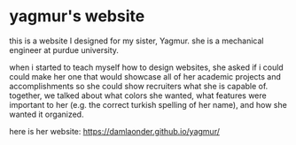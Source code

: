 # yagmur's website

this is a website I designed for my sister, Yagmur. she is a mechanical engineer at purdue university. 

when i started to teach myself how to design websites, she asked if i could could make her one that would showcase all of her academic projects and accomplishments so she could show recruiters what she is capable of. together, we talked about what colors she wanted, what features were important to her (e.g. the correct turkish spelling of her name), and how she wanted it organized. 

here is her website: https://damlaonder.github.io/yagmur/


